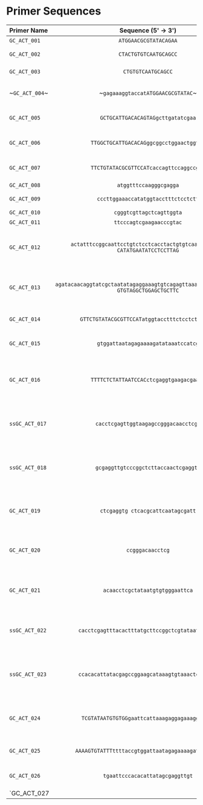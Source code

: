 # Primer Sequences 

| **Primer Name** | **Sequence (5' -> 3')** | **Description** | **Notes**
| :----- | :-----: | :-----: | ----:|
|`GC_ACT_001` | `ATGGAACGCGTATACAGAA` | xapR FWD | |
| `GC_ACT_002` | `CTACTGTGTCAATGCAGCC` | xapR REV | with stop codon |
| `GC_ACT_003` | `CTGTGTCAATGCAGCC` | xapR REV | no stop codon|
| ~`GC_ACT_004`~| ~`gagaaaggtaccatATGGAACGCGTATAC`~|~RBS1L-xapR~| ~uppercase is overlap w/ XapR~ |
|`GC_ACT_005` | `GCTGCATTGACACAGTAGgcttgatatcgaa` | xapR-term | uppercase is overlap with xapR|
|`GC_ACT_006`| `TTGGCTGCATTGACACAGggcggcctggaactggtga` | xapR-Linker | uppercase  is overlap w/ xapR |
|`GC_ACT_007`| `TTCTGTATACGCGTTCCATcaccagttccaggccgcc`| linker-xapR | uppercase is overlap w/ xapR |
|`GC_ACT_008`| `atggtttccaagggcgagga` | mCherry-FWD ||
|`GC_ACT_009`| `cccttggaaaccatatggtacctttctcctctt` | RBS1L-mCherry-REV | | 
|`GC_ACT_010`| `cgggtcgttagctcagttggta` | xapABR_col_rev | |
|`GC_ACT_011`| `ttcccagtcgaagaacccgtac` | xapABR_col_fwd | |
|`GC_ACT_012`| `actatttccggcaattcctgtctcctcacctactgtgtcaatgcagccaa CATATGAATATCCTCCTTAG` | xapABR<>P2 | lower case is homology, upper case is pKD4 primer |
|`GC_ACT_013`| `agatacaacaggtatcgctaatatagaggaaagtgtcagagttaaaagatgttttttcat GTGTAGGCTGGAGCTGCTTC` | xapABR<>P1 | lower case is homology, upper case is pKD4 primer |
|`GC_ACT_014`| `GTTCTGTATACGCGTTCCATatggtacctttctcctctttaatg` | RBS1L-xapR | Corrected version of `GC_ACT_004` |
|`GC_ACT_015`| `gtggattaatagagaaaagatataaatccatcg` | pZS2\*7_-100_FWD`| Binds at -100 of promoter| 
|`GC_ACT_016`| `TTTTCTCTATTAATCCACctcgaggtgaagacgaaag`| `pZS257_REV`| Upper case is homology with -100 -> -77 of promoter region|
|`ssGC_ACT_017`| `cacctcgagttggtaagagccgggacaacctcgc` | `pZS2.9_promoter_FWD`| xapAB promoter missing proximal binding site|
|`ssGC_ACT_018`| `gcgaggttgtcccggctcttaccaactcgaggtg` | `pZS2.9_promoter_REV`| xapAB promoter (reverse) missing proximal binding site|
|`GC_ACT_019`| `ctcgaggtg ctcacgcattcaatagcgatt` | `pZS29_vec_REV` | Reverse vector primer with overlap of `ssGC_ACT_018`|
|`GC_ACT_020`| `ccgggacaacctcg` | `pZS29_vec_FWD` | Forward primer with xapA promoter -10|
|`GC_ACT_021`|  `acaacctcgctataatgtgtgggaattca`| `pZS29.1_FWD`| Forward primer with UV5 -10 in middle of promoter|
|`ssGC_ACT_022`| `cacctcgagtttacactttatgcttccggctcgtataatgtgtgg` | `pZS29.2_promoter_FWD` | Complete lacUV5 promoter for distal activator |
|`ssGC_ACT_023`| `ccacacattatacgagccggaagcataaagtgtaaactcgaggtg` | `pZS29.2_promoter_REV` | Complete lacUV5 promoter (rev) for distal activator |
|`GC_ACT_024` |  `TCGTATAATGTGTGGgaattcattaaagaggagaaaggtaccg` | `pZS29.2_vec_FWD` | Forward primer with homology to lacUV5 promoter |
|`GC_ACT_025` | `AAAAGTGTATTTttttaccgtggattaatagagaaaagatataaatc` | `pZS29.3_FWD` | Insertion of proximal site to distal |
|`GC_ACT_026`| `tgaattcccacacattatagcgaggttgt` | `pZS29.3_vec_REV`| Insertion of proximal site to distal |
|`GC_ACT_027